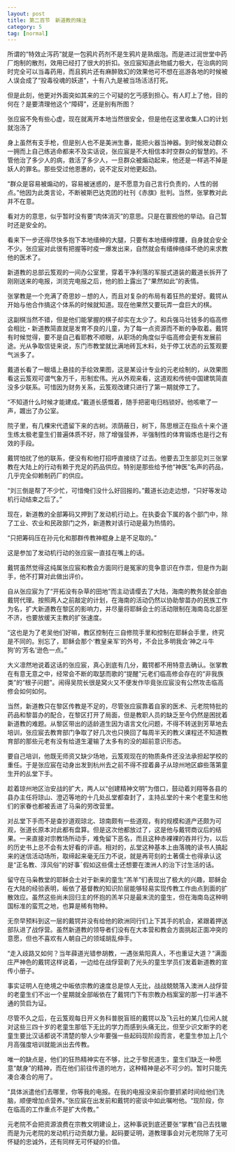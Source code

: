 ```yaml
---
layout: post
title: 第二百节　新道教的赌注
category: 5
tag: [normal]
---
```


所谓的“特效止泻药”就是一包鸦片药剂不是生鸦片是熟烟泡。而是进过润世堂中药厂炮制的散剂，效用已经打了很大的折扣。张应宸知道此物威力极大，在治病的同时完全可以当毒药用，而且鸦片还有麻醉致幻的效果他可不想在巡游各地的时候被人误会成了“投毒役魂的妖道”，十有八九是被当场活活打死。

但是此刻，他更对外面突如其来的三个可疑的乞丐感到担心。有人盯上了他，目的何在？是要清理他这个“障碍”，还是别有所图？

张应宸不免有些心虚，现在就离开本地当然很安全，但是他在这里收集人口的计划就泡汤了

身上虽然有支手枪，但是别人也不是美洲生番，能把火器当神器。到时候发动群众一拥而上自己练逃命都来不及实话说，张应宸是不大相信本时空群众的智慧的。不管他治了多少人的病，救活了多少人，一旦群众被煽动起来，他还是一样逃不掉是妖人的罪名。那些受过他恩惠的，说不定反对他更起劲。

“群众是容易被煽动的，容易被迷惑的，是不愿意为自己言行负责的，人性的弱点。”他因为此类言论，不断被斯巴达克团的社刊《赤旗》批判。当然，张掌教对此并不在意。

看对方的意思，似乎暂时没有要“肉体消灭”的意思。只是在寰觊他的举动。自己暂时还是安全的。

看来下一步还得尽快多抱下本地缙绅的大腿，只要有本地缙绅撑腰，自身就会安全不少。张应宸对此很有把握等时疫一爆发出来，自然就会有缙绅络绎不绝的来求教他的医术了。

新道教的总部云笈观的一间办公室里，穿着干净利落的军服式道装的戴道长拆开了刚刚送来的电报，浏览完电报之后，他的脸上露出了“果然如此”的表情。

张掌教是一个充满了奇思妙－想的人，而且对复杂的布局有着狂热的爱好。戴锷从开始与他合作搞这个体系的时候就知道。现在他果然又要玩弄一盘巨大的棋。

这副棋当然不错，但是他们能掌握的棋子却实在太少了。和兵强马壮钱多的临高修会相比・新道教简直就是发育不良的儿童，为了每一点资源而不断的争取着。戴锷有时候觉得，要不是自己看耶教不顺眼，从职场的角度似乎临高修会更有发展前途。光从争取信徒来说，东门市教堂就比满地砖瓦木料，处于停工状态的云笈观要气派多了。

戴道长看了一眼墙上悬挂的手绘效果图，这是某设计专业的元老绘制的，从效果图看这云笈观可谓气象万千，形制宏伟。光从外观来看，这道观和传统中国建筑简直没多少联系。可惜因为财务关系，云笈观改建只进行了第一期就停工了。

“不知道什么时候才能建成。”戴道长感慨着，随手把密电归档锁好。他咳嗽了一声，踱出了办公室。

院子里，有几棵宋代遗留下来的古树。浓荫蔽日，树下，陈思根正在指点十来个道生练太极老童生们普遍体质不好，除了增强营养，半强制性的体育锻炼也是行之有效的手段。

戴锷怕扰了他的联系，便没有和他打招呼直接绕了过去。他要去卫生部见刘三张掌教在大陆上的行动有赖于充足的药品供应。特别是那些给予他“神医”名声的药品，几乎完全仰赖制药厂的供应。

“刘三倒是帮了不少忙，可惜俺们没什么好回报的。”戴道长边走边想，“只好等发动机行动结束之后了。”

现在，新道教的全部筹码又押到了发动机行动上。在执委会下属的各个部门中，除了工业、农业和民政部门之外，新道教对该行动是最为热情的。

“只把筹码压在孙元化和那群传教神棍身上是不足取的。”

这是参加了发动机行动的张应宸一直挂在嘴上的话。

戴锷虽然觉得这纯属张应宸和教会方面同行是冤家的竞争意识在作祟，但是作为副手，他不打算对此做出评价。

自从张应宸为了“开拓没有杂草的田地”而主动请缨去了大陆，海南的教务就全部由戴锷代理。按照两人之前敲定的计划，在海南的活动仍然以协助黎苗办的民族工作为名，扩大新道教在黎区的影响力，并尽量将耶稣会士的活动限制在海南岛北部至不济，也要放缓天主教的扩张速度。

“这也是为了老吴他们好嘛，教区控制在三自修院手里和控制在耶稣会手里，终究是不同的。别忘了，耶稣会那个‘教皇亲军’的外号，不会比多明我会‘神之斗牛狗’的‘芳名’逊色一点。”

大义凛然地说着这话的张应宸，真心到底有几分，戴锷都不用特意去确认。张掌教在有意无意之中，经常会不断的取瑟而歌的“提醒”元老们临高修会存在的“非我族类”的“根子问题”。闹得吴院长很是窝火又不便发作毕竟张应宸没有公然攻击临高修会如何如何。

当然，新道教只在黎区传教是不足的，尽管张应宸靠着自家的医术、元老院特批的药品和黎苗办的配合，在黎区打开了局面，但是教职人员的缺乏至今仍然是困扰着新道教的难题。从黎区带出的适龄道生因为语言文化问题，不得不转送到芳草地去培训，张应宸去教育部门争取了好几次也只换回了每周半天的教义课程还不知道教育部的那些元老有没有给道生灌输了太多有的没的超前意识形态。

要自己培训，他既无师资又缺少场地，云笈观现在的物质条件还没法承担起学校的重任。于是张应宸在动身出发到杭州去之前不得不捏着鼻子从琼州地区癖些落第童生开的乩堂下手。

趁着琼州地区治安战的扩大，两人以“创建精神文明”为借口，鼓动着刘翔等各县的县办主任将琼山、澄迈等地的十几处乩堂都查封了，主持乩堂的十来个老童生和他们的家眷也都被丢进了马枭的劳改营里。

对乩堂下手而不是查抄道观琼北、琼南颇有一些道观，有的规模和道产还颇为可观，张道长原本对此都有盘算。但是这次他都放过了，这是他与戴锷商议后的结果。一来直接对宗教场所动手，难免留下恶名，而且这种赤裸裸的吞并行为，以后的历史书上总不会有太好看的评语。相对的，乩堂这种基本上由落魄的读书人搞起来的迷信活动场所，取缔起来毫无压力不说，就是再苛刻的土著儒士也得承认这是“正名教、淳风俗”的好事ˉ假如这些儒士还想要在澳洲人的治下讨生活的话。

留守在马枭教堂的耶稣会士对于新来的童生“羔羊”们表现出了极大的兴趣，耶稣会在大陆的经验表明，皈依了基督教的知识阶层能够轻易实现传教工作由点到面的扩散效应。虽然这些尚未回归主的怀抱的羔羊只是最末流的童生，但在海南岛这种明国标准的蛮荒之地，也算是稀有物种。

无奈早预料到这一层的戴锷并没有给他的欧洲同行们上下其手的机会，紧跟着押送部队进了战俘营。虽然新道教的领导者们没有在大本营和教会方面挑起正面冲突的意愿，但也不喜欢有人朝自己的领域胡乱伸手。

“走入歧路又如何？当年薛道光错参胡教，一遇张紫阳真人，不也重证大道？”满面庄严神色的戴锷这样说着，一边给在战俘营剃了光头的童生学员们发着新道教的宣传小册子。

事实证明人在绝境之中皈依宗教的速度总是惊人无比，战战兢兢落入澳洲人战俘营的老童生们不出一个星期就全部皈依在了戴锷门下有宗教办档案室的那一打半通不通的贽启为证。

尽管不久之后，在云笈观每日开义务科普脱盲班的戴锷以及飞云社的某几位闲人就对这些三四十岁的老童生那低下无比的学力而感到头痛无比，但至少识文断字的老童生要比汉话都说不清楚的黎人少年要强一些起码现阶段而言，老童生参加上几个月高强度培训就能派出去传教。

唯一的缺点是，他们的狂热精神实在不够，比之于黎民道生，童生们缺乏一种愿意“献身”的精神，而在他们前往传道的地方，这种精神是必不可少的。暂时只能先凑合凑合的用了。

“具体派遣他们去哪里，你等我的电报。在我的电报没来前你要抓紧时间给他们洗脑，顺便增加点营养。”张应宸在出发前和戴锷的密谈中如此嘱咐他。“现阶段，你在临高的工作重点不是扩大传教。”

元老院不会把资源浪费在宗教文明建设上，这种事说到底还要张“掌教”自己去找辙而是为元老院的发动机行动贡献力量。起码要证明，道教理事会对元老院除了无可怀疑的忠诚外，还有同样无可怀疑的价值。